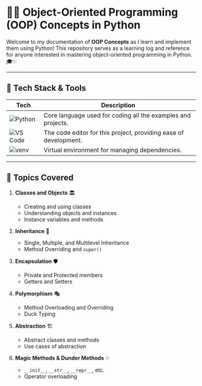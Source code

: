 # 🐍📘 Object-Oriented Programming (OOP) Concepts in Python

Welcome to my documentation of **OOP Concepts** as I learn and implement them using Python! This repository serves as a learning log and reference for anyone interested in mastering object-oriented programming in Python. 🎓✨

---

## 🚀 Tech Stack & Tools

| Tech       | Description                                                                                 |
|------------|---------------------------------------------------------------------------------------------|
| ![Python](https://img.shields.io/badge/Python-3.9+-blue?style=for-the-badge&logo=python&logoColor=white)  | Core language used for coding all the examples and projects.         |
| ![VS Code](https://img.shields.io/badge/VS%20Code-IDE-007ACC?style=for-the-badge&logo=visual-studio-code&logoColor=white) | The code editor for this project, providing ease of development.  |
| ![venv](https://img.shields.io/badge/venv-Virtual%20Environment-orange?style=for-the-badge)              | Virtual environment for managing dependencies.                       |

---

## 📖 Topics Covered

1. **Classes and Objects** 🏛️
   - Creating and using classes
   - Understanding objects and instances
   - Instance variables and methods

2. **Inheritance** 🧬
   - Single, Multiple, and Multilevel Inheritance
   - Method Overriding and `super()`

3. **Encapsulation** 🛡️
   - Private and Protected members
   - Getters and Setters

4. **Polymorphism** 🎭
   - Method Overloading and Overriding
   - Duck Typing

5. **Abstraction** 🏗️
   - Abstract classes and methods
   - Use cases of abstraction

6. **Magic Methods & Dunder Methods** ✨
   - `__init__`, `__str__`, `__repr__`, etc.
   - Operator overloading



